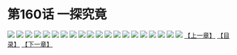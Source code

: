 # 第160话 一探究竟
![](https://s2.baozimh.com/scomic/sanyanxiaotianlu-samanhua/0/159-hf48/1.jpg)
![](https://s2.baozimh.com/scomic/sanyanxiaotianlu-samanhua/0/159-hf48/2.jpg)
![](https://s2.baozimh.com/scomic/sanyanxiaotianlu-samanhua/0/159-hf48/3.jpg)
![](https://s2.baozimh.com/scomic/sanyanxiaotianlu-samanhua/0/159-hf48/4.jpg)
![](https://s2.baozimh.com/scomic/sanyanxiaotianlu-samanhua/0/159-hf48/5.jpg)
![](https://s2.baozimh.com/scomic/sanyanxiaotianlu-samanhua/0/159-hf48/6.jpg)
![](https://s2.baozimh.com/scomic/sanyanxiaotianlu-samanhua/0/159-hf48/7.jpg)
![](https://s2.baozimh.com/scomic/sanyanxiaotianlu-samanhua/0/159-hf48/8.jpg)
![](https://s2.baozimh.com/scomic/sanyanxiaotianlu-samanhua/0/159-hf48/9.jpg)
![](https://s2.baozimh.com/scomic/sanyanxiaotianlu-samanhua/0/159-hf48/10.jpg)
![](https://s2.baozimh.com/scomic/sanyanxiaotianlu-samanhua/0/159-hf48/11.jpg)
![](https://s2.baozimh.com/scomic/sanyanxiaotianlu-samanhua/0/159-hf48/12.jpg)
![](https://s2.baozimh.com/scomic/sanyanxiaotianlu-samanhua/0/159-hf48/13.jpg)
![](https://s2.baozimh.com/scomic/sanyanxiaotianlu-samanhua/0/159-hf48/14.jpg)
![](https://s2.baozimh.com/scomic/sanyanxiaotianlu-samanhua/0/159-hf48/15.jpg)
![](https://s2.baozimh.com/scomic/sanyanxiaotianlu-samanhua/0/159-hf48/16.jpg)
![](https://s2.baozimh.com/scomic/sanyanxiaotianlu-samanhua/0/159-hf48/17.jpg)
![](https://s2.baozimh.com/scomic/sanyanxiaotianlu-samanhua/0/159-hf48/18.jpg)
![](https://s2.baozimh.com/scomic/sanyanxiaotianlu-samanhua/0/159-hf48/19.jpg)
![](https://s2.baozimh.com/scomic/sanyanxiaotianlu-samanhua/0/159-hf48/20.jpg)
[【上一章】](./159.md)
[【目录】](./README.md)
[【下一章】](./161.md)
